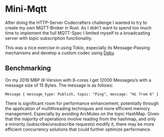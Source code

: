 # Mini-Mqtt

After doing the HTTP-Server Codecrafters challenge I wanted to try to create my own MQTT-Broker in Rust.
As I didn't want to spend too much time to implement the full MQTT-Spec I limited myself to a broadcasting server with topic subscription functionality.

This was a nice exercise in using Tokio, especially its Message-Passing mechanisms and develop a custom codec using [Deku](https://docs.rs/deku/latest/deku/)

## Benchmarking
On my 2019 MBP i9-Version with 8-cores I get 12000 Messages/s with a message size of 15 Bytes.
The message is as follows:
```
Message { message_type: Publish, topic: "Ping", message: "Hi from 6" }
```
There is significant room for performance enhancement, potentially through the application of multithreading techniques and more efficient memory management.
Especially by avoiding ArcMutex on the topic HashMap.
Given that the majority of operations involve reading from the hashmap, and only a minority (subscribe/unsubscribe requests) modify it, there may be more efficient concurrency solutions that could further optimize performance.
